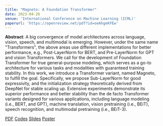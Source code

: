 ```yaml
---
title: "Magneto: A Foundation Transformer"
date: 2023-04-26
venue: 'International Conference on Machine Learning (ICML)'
paperurl: 'https://openreview.net/pdf?id=oeAhgeKFEw'
---
```

<b>Abstract</b>: A big convergence of model architectures across language, vision, speech, and multimodal is emerging. However, under the same name "Transformers", the above areas use different implementations for better performance, e.g., Post-LayerNorm for BERT, and Pre-LayerNorm for GPT and vision Transformers. We call for the development of Foundation Transformer for true general-purpose modeling, which serves as a go-to architecture for various tasks and modalities with guaranteed training stability. In this work, we introduce a Transformer variant, named Magneto, to fulfill the goal. Specifically, we propose Sub-LayerNorm for good expressivity, and the initialization strategy theoretically derived from DeepNet for stable scaling up. Extensive experiments demonstrate its superior performance and better stability than the de facto Transformer variants designed for various applications, including language modeling (i.e., BERT, and GPT), machine translation, vision pretraining (i.e., BEiT), speech recognition, and multimodal pretraining (i.e., BEiT-3).

[PDF](https://openreview.net/pdf?id=oeAhgeKFEw) [Codes](https://github.com/microsoft/torchscale) [Slides](https://github.com/ustcwhy/ustcwhy.github.io/blob/master/assets/Magneto_20230802154153.pdf) [Poster](https://github.com/ustcwhy/ustcwhy.github.io/blob/master/assets/magneto_poster_20230619100911.pdf)
